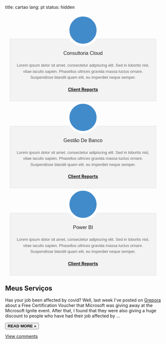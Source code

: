 title: cartao
lang: pt
status: hidden

<script src="https://kit.fontawesome.com/0694d56282.js" crossorigin="anonymous"></script>

<div class="w3-row">
    <div class="w3-col l3 " style="padding: 0 15px 0 15px">
        <!-- Boxes de Acoes -->
        <div class="box">							
            <div class="icon">
                <div class="image"><i class="fas fa-cloud"></i></div>
                <div class="info">
                    <h3 class="title">Consultoria Cloud</h3>
                    <p>
                        Lorem ipsum dolor sit amet, consectetur adipiscing elit. Sed in lobortis nisl, vitae iaculis sapien. Phasellus ultrices gravida massa luctus ornare. Suspendisse blandit quam elit, eu imperdiet neque semper.
                    </p>
                    <a class="btn btn-primary" href="#primary" data-toggle="modal"><h4><i class="fa fa-soundcloud"></i> Client Reports</h4></a>
                </div>
            </div>
        </div>
        <div class="space"></div>
    </div> 
    <div class="w3-col l3" style="padding: 0 15px 0 15px">
        <!-- Boxes de Acoes -->
        <div class="box">							
            <div class="icon">
                <div class="image"><i class="fas fa-database"></i></div>
                <div class="info">
                    <h3 class="title">Gestão De Banco</h3>
                    <p>
                        Lorem ipsum dolor sit amet, consectetur adipiscing elit. Sed in lobortis nisl, vitae iaculis sapien. Phasellus ultrices gravida massa luctus ornare. Suspendisse blandit quam elit, eu imperdiet neque semper.
                    </p>
                    <a class="btn btn-primary" href="#primary" data-toggle="modal"><h4><i class="fa fa-soundcloud"></i> Client Reports</h4></a>
                </div>
            </div>
        </div>
        <div class="space"></div>
    </div>
    <div class="w3-col l3" style="padding: 0 15px 0 15px">
        <!-- Boxes de Acoes -->
            <div class="box">							
				<div class="icon">
					<div class="image"><i class="fas fa-chart-pie"></i></div>
					<div class="info">
						<h3 class="title">Power BI</h3>
    					<p>
							Lorem ipsum dolor sit amet, consectetur adipiscing elit. Sed in lobortis nisl, vitae iaculis sapien. Phasellus ultrices gravida massa luctus ornare. Suspendisse blandit quam elit, eu imperdiet neque semper.
						</p>
                        <a class="btn btn-primary" href="#primary" data-toggle="modal"><h4><i class="fa fa-soundcloud"></i> Client Reports</h4></a>
                    </div>
                </div>
            </div>
        <div class="space"></div>
    </div> 

</div>

<div class="w3-card-4 w3-margin w3-white">
    <div class="w3-container">
        <h2><b>Meus Serviços</b></h2>
    </div>
    <div class="w3-container">
        <p>Has your job been affected by covid? Well, last week I've posted on <a href="https://grepora.com/2020/09/17/microsoft-ignite-certification-voucher/">Grepora</a> about a Free Certification Voucher that Microsoft was giving away at the Microsoft Ignite event. After that, I found that they were also giving a huge discount to people who have had their job affected by …</p>
        <div class="w3-row">
            <div class="w3-col m8 s12">
                <p><a class="btn btn-default btn-xs" href="https://www.sipmann.com/microsoft-against-covid.html" title="Microsoft Against Covid"><button class="w3-button w3-padding-large w3-white w3-border" type="button"><b>READ MORE »</b></button></a></p>
            </div>
            <!--comments-->
            <div class="w3-col m4 w3-hide-small">
                <p>
                    <span class="w3-padding-large w3-right"><a href="/microsoft-against-covid.html#disqus_thread" data-disqus-identifier="microsoft-against-covid">View comments</a></span>
                </p>
            </div>
        </div>
    </div>
</div>




<style>
.box > .icon { 
    text-align: 
    center; 
    position: 
    relative; 
    }
.box > .icon > .image { 
    position: relative; 
    z-index: 2; 
    margin: auto; 
    width: 88px; 
    height: 88px; 
    border: 8px solid white; 
    line-height: 88px; 
    border-radius: 50%; 
    background: #428bca; 
    vertical-align: middle; 
    }
.box > .icon > .image > i { 
    font-size: 36px !important; 
    color: #fff !important; 
    }
.box > .icon:hover > .image > i { 
    color: white !important; 
    }
.box > .icon > .info { 
    margin-top: -24px; 
    background: rgba(0, 0, 0, 0.04); 
    border: 1px solid #e0e0e0; 
    padding: 15px 0 10px 0; 
    }
.box > .icon > .info > h3.title { 
    font-family: sans-serif !important; 
    font-size: 16px; 
    color: #222; 
    font-weight: 500; 
    }
.box > .icon > .info > p { 
    font-family: sans-serif !important; 
    font-size: 13px; 
    color: #666; 
    line-height: 1.5em; 
    margin: 20px;
    }
.box > .icon:hover > .info > h3.title, .box > .icon:hover > .info > p, .box > .icon:hover > .info > .more > a { 
    color: #222; 
    }
.box > .icon > .info > .more a { 
    font-family: sans-serif !important; 
    font-size: 12px; 
    color: #222; 
    line-height: 12px; 
    text-transform: uppercase; 
    text-decoration: none; 
    }
.box > .icon:hover > .info > .more > a { 
    color: #fff; 
    padding: 6px 8px; 
    background-color: #63B76C; 
    }
.box .space { 
    height: 30px; 
    }

.modal-header-primary {
    color:#fff;
    padding:9px 15px;
    border-bottom:1px solid #eee;
    background-color: #428bca;
    -webkit-border-top-left-radius: 5px;
    -webkit-border-top-right-radius: 5px;
    -moz-border-radius-topleft: 5px;
    -moz-border-radius-topright: 5px;
     border-top-left-radius: 5px;
     border-top-right-radius: 5px;
}

</style>